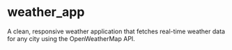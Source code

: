 # weather_app
A clean, responsive weather application that fetches real-time weather data for any city using the OpenWeatherMap API.
